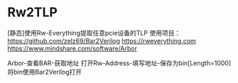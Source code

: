 # Rw2TLP
[静态]使用Rw-Everything提取任意pcie设备的TLP
使用项目：
https://github.com/zelz69/Bar2Verilog
https://rweverything.com
https://www.mindshare.com/software/Arbor

Arbor-查看BAR-获取地址
打开Rw-Address-填写地址-保存为bin[Length=1000]
将bin使用Bar2Verilog打开
